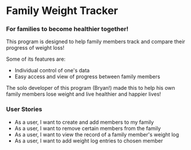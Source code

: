 # Family Weight Tracker
### For families to become healthier together!

This program is designed to help family members track 
and compare their progress of weight loss!

Some of its features are:

- Individual control of one's data
- Easy access and view of progress between family members

The solo developer of this program (Bryan!) made this to help 
his own family members lose weight and live healthier and happier lives!

### User Stories

- As a user, I want to create and add members to my family
- As a user, I want to remove certain members from the family
- As a user, I want to view the record of a family member's weight log
- As a user, I want to add weight log entries to chosen member
